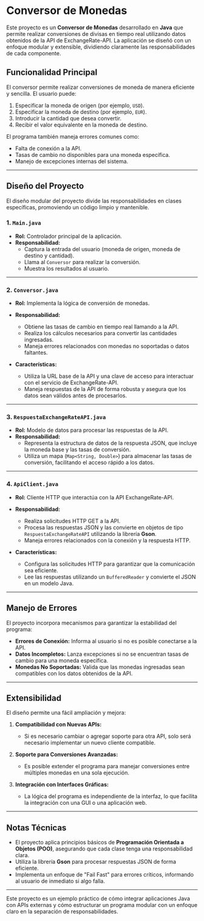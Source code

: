 # Conversor de Monedas

Este proyecto es un **Conversor de Monedas** desarrollado en **Java** que permite realizar conversiones de divisas en tiempo real utilizando datos obtenidos de la API de ExchangeRate-API. La aplicación se diseñó con un enfoque modular y extensible, dividiendo claramente las responsabilidades de cada componente.

## Funcionalidad Principal

El conversor permite realizar conversiones de moneda de manera eficiente y sencilla. El usuario puede:

1. Especificar la moneda de origen (por ejemplo, `USD`).
2. Especificar la moneda de destino (por ejemplo, `EUR`).
3. Introducir la cantidad que desea convertir.
4. Recibir el valor equivalente en la moneda de destino.

El programa también maneja errores comunes como:
- Falta de conexión a la API.
- Tasas de cambio no disponibles para una moneda específica.
- Manejo de excepciones internas del sistema.

---

## Diseño del Proyecto

El diseño modular del proyecto divide las responsabilidades en clases específicas, promoviendo un código limpio y mantenible.

### 1. `Main.java`
- **Rol:** Controlador principal de la aplicación.
- **Responsabilidad:**
  - Captura la entrada del usuario (moneda de origen, moneda de destino y cantidad).
  - Llama al `Conversor` para realizar la conversión.
  - Muestra los resultados al usuario.

---

### 2. `Conversor.java`
- **Rol:** Implementa la lógica de conversión de monedas.
- **Responsabilidad:**
  - Obtiene las tasas de cambio en tiempo real llamando a la API.
  - Realiza los cálculos necesarios para convertir las cantidades ingresadas.
  - Maneja errores relacionados con monedas no soportadas o datos faltantes.

- **Características:**
  - Utiliza la URL base de la API y una clave de acceso para interactuar con el servicio de ExchangeRate-API.
  - Maneja respuestas de la API de forma robusta y asegura que los datos sean válidos antes de procesarlos.

---

### 3. `RespuestaExchangeRateAPI.java`
- **Rol:** Modelo de datos para procesar las respuestas de la API.
- **Responsabilidad:**
  - Representa la estructura de datos de la respuesta JSON, que incluye la moneda base y las tasas de conversión.
  - Utiliza un mapa (`Map<String, Double>`) para almacenar las tasas de conversión, facilitando el acceso rápido a los datos.

---

### 4. `ApiClient.java`
- **Rol:** Cliente HTTP que interactúa con la API ExchangeRate-API.
- **Responsabilidad:**
  - Realiza solicitudes HTTP GET a la API.
  - Procesa las respuestas JSON y las convierte en objetos de tipo `RespuestaExchangeRateAPI` utilizando la librería **Gson**.
  - Maneja errores relacionados con la conexión y la respuesta HTTP.

- **Características:**
  - Configura las solicitudes HTTP para garantizar que la comunicación sea eficiente.
  - Lee las respuestas utilizando un `BufferedReader` y convierte el JSON en un modelo Java.

---

## Manejo de Errores

El proyecto incorpora mecanismos para garantizar la estabilidad del programa:
- **Errores de Conexión:** Informa al usuario si no es posible conectarse a la API.
- **Datos Incompletos:** Lanza excepciones si no se encuentran tasas de cambio para una moneda específica.
- **Monedas No Soportadas:** Valida que las monedas ingresadas sean compatibles con los datos obtenidos de la API.

---

## Extensibilidad

El diseño permite una fácil ampliación y mejora:
1. **Compatibilidad con Nuevas APIs:** 
   - Si es necesario cambiar o agregar soporte para otra API, solo será necesario implementar un nuevo cliente compatible.
   
2. **Soporte para Conversiones Avanzadas:**
   - Es posible extender el programa para manejar conversiones entre múltiples monedas en una sola ejecución.

3. **Integración con Interfaces Gráficas:**
   - La lógica del programa es independiente de la interfaz, lo que facilita la integración con una GUI o una aplicación web.

---

## Notas Técnicas

- El proyecto aplica principios básicos de **Programación Orientada a Objetos (POO)**, asegurando que cada clase tenga una responsabilidad clara.
- Utiliza la librería **Gson** para procesar respuestas JSON de forma eficiente.
- Implementa un enfoque de "Fail Fast" para errores críticos, informando al usuario de inmediato si algo falla.

---

Este proyecto es un ejemplo práctico de cómo integrar aplicaciones Java con APIs externas y cómo estructurar un programa modular con un enfoque claro en la separación de responsabilidades.
